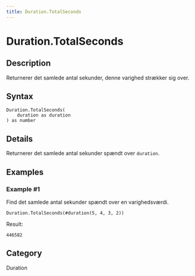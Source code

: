 ```yaml
---
title: Duration.TotalSeconds
---
```


# Duration.TotalSeconds


## Description

Returnerer det samlede antal sekunder, denne varighed strækker sig over.


## Syntax

```powerquery
Duration.TotalSeconds(
    duration as duration
) as number
```


## Details

Returnerer det samlede antal sekunder spændt over <code>duration</code>.


## Examples

### Example #1 
Find det samlede antal sekunder spændt over en varighedsværdi.
```powerquery
Duration.TotalSeconds(#duration(5, 4, 3, 2))
```

Result: 
```powerquery
446582
```




## Category
Duration
